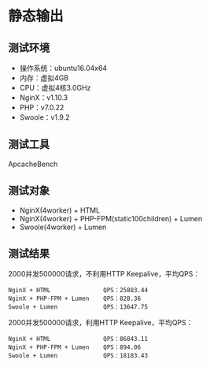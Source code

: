 # 静态输出

## 测试环境
* 操作系统：ubuntu16.04x64
* 内存：虚拟4GB
* CPU：虚拟4核3.0GHz
* NginX：v1.10.3
* PHP：v7.0.22
* Swoole：v1.9.2

## 测试工具
ApcacheBench

## 测试对象
* NginX(4worker) + HTML
* NginX(4worker) + PHP-FPM(static100children) + Lumen
* Swoole(4worker) + Lumen

## 测试结果
2000并发500000请求，不利用HTTP Keepalive，平均QPS：

```
NginX + HTML               QPS：25883.44
NginX + PHP-FPM + Lumen    QPS：828.36
Swoole + Lumen             QPS：13647.75
```

2000并发500000请求，利用HTTP Keepalive，平均QPS：

```
NginX + HTML               QPS：86843.11
NginX + PHP-FPM + Lumen    QPS：894.06
Swoole + Lumen             QPS：18183.43
```